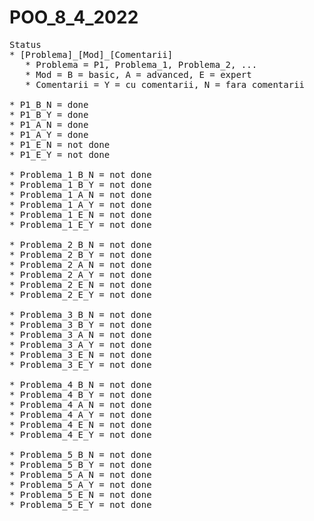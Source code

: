 # POO_8_4_2022
<pre>
Status 
* [Problema]_[Mod]_[Comentarii] 
   * Problema = P1, Problema_1, Problema_2, ...
   * Mod = B = basic, A = advanced, E = expert
   * Comentarii = Y = cu comentarii, N = fara comentarii
  
* P1_B_N = done
* P1_B_Y = done
* P1_A_N = done
* P1_A_Y = done
* P1_E_N = not done
* P1_E_Y = not done
  
* Problema_1_B_N = not done
* Problema_1_B_Y = not done
* Problema_1_A_N = not done
* Problema_1_A_Y = not done
* Problema_1_E_N = not done
* Problema_1_E_Y = not done
  
* Problema_2_B_N = not done
* Problema_2_B_Y = not done
* Problema_2_A_N = not done
* Problema_2_A_Y = not done
* Problema_2_E_N = not done
* Problema_2_E_Y = not done
  
* Problema_3_B_N = not done
* Problema_3_B_Y = not done
* Problema_3_A_N = not done
* Problema_3_A_Y = not done
* Problema_3_E_N = not done
* Problema_3_E_Y = not done
  
* Problema_4_B_N = not done
* Problema_4_B_Y = not done
* Problema_4_A_N = not done
* Problema_4_A_Y = not done
* Problema_4_E_N = not done
* Problema_4_E_Y = not done
  
* Problema_5_B_N = not done
* Problema_5_B_Y = not done
* Problema_5_A_N = not done
* Problema_5_A_Y = not done
* Problema_5_E_N = not done
* Problema_5_E_Y = not done
  
</pre>
